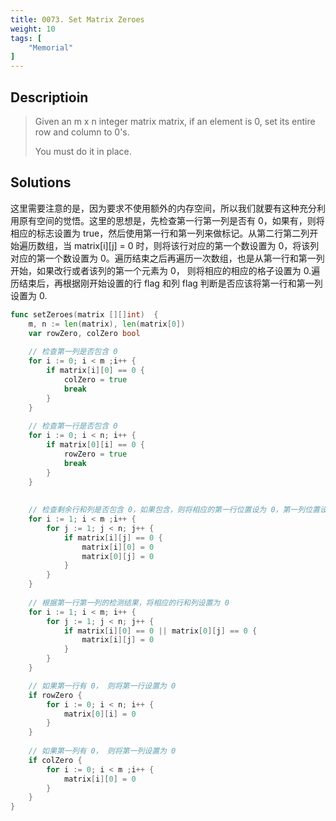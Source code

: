 ```yaml
---
title: 0073. Set Matrix Zeroes
weight: 10
tags: [
    "Memorial"
]
---
```


## Descriptioin

> Given an m x n integer matrix matrix, if an element is 0, set its entire row and column to 0's.
> 
> You must do it in place.


## Solutions

这里需要注意的是，因为要求不使用额外的内存空间，所以我们就要有这种充分利用原有空间的觉悟。这里的思想是，先检查第一行第一列是否有 0，如果有，则将相应的标志设置为 true，然后使用第一行和第一列来做标记。从第二行第二列开始遍历数组，当 matrix[i][j] = 0 时，则将该行对应的第一个数设置为 0，将该列对应的第一个数设置为 0。遍历结束之后再遍历一次数组，也是从第一行和第一列开始，如果改行或者该列的第一个元素为 0， 则将相应的相应的格子设置为 0.遍历结束后，再根据刚开始设置的行 flag 和列 flag 判断是否应该将第一行和第一列设置为 0.

```go
func setZeroes(matrix [][]int)  {
    m, n := len(matrix), len(matrix[0])
    var rowZero, colZero bool
    
    // 检查第一列是否包含 0
    for i := 0; i < m ;i++ {
        if matrix[i][0] == 0 {
            colZero = true
            break
        }
    }
    
    // 检查第一行是否包含 0
    for i := 0; i < n; i++ {
        if matrix[0][i] == 0 {
            rowZero = true
            break
        }
    }
    
    
    // 检查剩余行和列是否包含 0，如果包含，则将相应的第一行位置设为 0，第一列位置设为 0
    for i := 1; i < m ;i++ {
        for j := 1; j < n; j++ {
            if matrix[i][j] == 0 {
                matrix[i][0] = 0
                matrix[0][j] = 0
            }
        }
    }
    
    // 根据第一行第一列的检测结果，将相应的行和列设置为 0
    for i := 1; i < m; i++ {
        for j := 1; j < n; j++ {
            if matrix[i][0] == 0 || matrix[0][j] == 0 {
                matrix[i][j] = 0
            }
        }
    }

    // 如果第一行有 0， 则将第一行设置为 0
    if rowZero {
        for i := 0; i < n; i++ {
            matrix[0][i] = 0
        }
    }
    
    // 如果第一列有 0， 则将第一列设置为 0
    if colZero {
        for i := 0; i < m ;i++ {
            matrix[i][0] = 0
        }
    }
}
```
